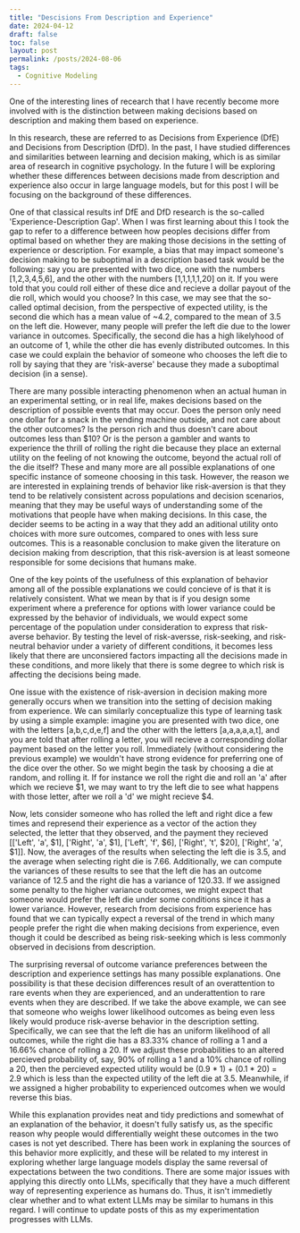```yaml
---
title: "Descisions From Description and Experience"
date: 2024-04-12
draft: false
toc: false
layout: post
permalink: /posts/2024-08-06
tags:
  - Cognitive Modeling 
---
```


One of the interesting lines of recearch that I have recently become more involved with is the distinction between making decisions based on description and making them based on experience. 

In this research, these are referred to as Decisions from Experience (DfE) and Decisions from Description (DfD). In the past, I have studied differences and similarities between learning and decision making, which is as similar area of research in cognitive psychology. In the future I will be exploring whether these differences between decisions made from description and experience also occur in large language models, but for this post I will be focusing on the background of these differences. 

One of that classical results inf DfE and DfD research is the so-called 'Experience-Description Gap'. When I was first learning about this I took the gap to refer to a difference between how peoples decisions differ from optimal based on whether they are making those decisions in the setting of experience or description. For example, a bias that may impact someone's decision making to be suboptimal in a description based task would be the following: say you are presented with two dice, one with the numbers [1,2,3,4,5,6], and the other with the numbers [1,1,1,1,1,20] on it. If you were told that you could roll either of these dice and recieve a dollar payout of the die roll, which would you choose? In this case, we may see that the so-called optimal decision, from the perspective of expected utility, is the second die which has a mean value of ~4.2, compared to the mean of 3.5 on the left die. However, many people will prefer the left die due to the lower variance in outcomes. Specifically, the second die has a high likelyhood of an outcome of 1, while the other die has evenly distributed outcomes. In this case we could explain the behavior of someone who chooses the left die to roll by saying that they are 'risk-averse' because they made a suboptimal decision (in a sense). 

There are many possible interacting phenomenon when an actual human in an experimental setting, or in real life, makes decisions based on the description of possible events that may occur. Does the person only need one dollar for a snack in the vending machine outside, and not care about the other outcomes? Is the person rich and thus doesn't care about outcomes less than $10? Or is the person a gambler and wants to experience the thrill of rolling the right die because they place an external utility on the feeling of not knowing the outcome, beyond the actual roll of the die itself? These and many more are all possible explanations of one specific instance of someone choosing in this task. However, the reason we are interested in explaining trends of behavior like risk-aversion is that they tend to be relatively consistent across populations and decision scenarios, meaning that they may be useful ways of understanding some of the motivations that people have when making decisions. In this case, the decider seems to be acting in a way that they add an aditional utility onto choices with more sure outcomes, compared to ones with less sure outcomes. This is a reasonable conclusion to make given the literature on decision making from description, that this risk-aversion is at least someone responsible for some decisions that humans make. 

One of the key points of the usefulness of this explanation of behavior among all of the possible explanations we could concieve of is that it is relatively consistent. What we mean by that is if you design some experiment where a preference for options with lower variance could be expressed by the behavior of individuals, we would expect some percentage of the population under consideration to express that risk-averse behavior. By testing the level of risk-aversse, risk-seeking, and risk-neutral behavior under a variety of different conditions, it becomes less likely that there are unconsiered factors impacting all the decisions made in these conditions, and more likely that there is some degree to which risk is affecting the decisions being made. 

One issue with the existence of risk-aversion in decision making more generally occurs when we transition into the setting of decision making from experience. We can similarly conceptualize this type of learning task by using a simple example: imagine you are presented with two dice, one with the letters [a,b,c,d,e,f] and the other with the letters [a,a,a,a,a,t], and you are told that after rolling a letter, you will recieve a corresponding dollar payment based on the letter you roll. Immediately (without considering the previous example) we wouldn't have strong evidence for preferring one of the dice over the other. So we might begin the task by choosing a die at random, and rolling it. If for instance we roll the right die and roll an 'a' after which we recieve $1, we may want to try the left die to see what happens with those letter, after we roll a 'd' we might recieve $4. 

Now, lets consider someone who has rolled the left and right dice a few times and represend their experience as a vector of the action they selected, the letter that they observed, and the payment they recieved [['Left', 'a', $1], ['Right', 'a', $1], ['Left', 'f', $6], ['Right', 't', $20], ['Right', 'a', $1]]. Now, the averages of the results when selecting the left die is 3.5, and the average when selecting right die is 7.66. Additionally, we can compute the variances of these results to see that the left die has an outcome variance of 12.5 and the right die has a variance of 120.33. If we assigned some penalty to the higher variance outcomes, we might expect that someone would prefer the left die under some conditions since it has a lower variance. However, research from decisions from experience has found that we can typically expect a reversal of the trend in which many people prefer the right die when making decisions from experience, even though it could be described as being risk-seeking which is less commonly observed in decisions from description. 

The surprising reversal of outcome variance preferences between the description and experience settings has many possible explanations. One possibility is that these decision differences result of an overattention to rare events when they are experienced, and an underattention to rare events when they are described. If we take the above example, we can see that someone who weighs lower likelihood outcomes as being even less likely would produce risk-averse behavior in the description setting. Specifically, we can see that the left die has an uniform likelihood of all outcomes, while the right die has a 83.33% chance of rolling a 1 and a 16.66% chance of rolling a 20. If we adjust these probabilities to an altered percieved probability of, say, 90% of rolling a 1 and a 10% chance of rolling a 20, then the percieved expected utility would be (0.9 * 1) + (0.1 * 20) = 2.9 which is less than the expected utility of the left die at 3.5. Meanwhile, if we assigned a higher probability to experienced outcomes when we would reverse this bias. 

While this explanation provides neat and tidy predictions and somewhat of an explanation of the behavior, it doesn't fully satisfy us, as the specific reason why people would differentially weight these outcomes in the two cases is not yet described. There has been work in explaning the sources of this behavior more explicitly, and these will be related to my interest in exploring whether large language models display the same reversal of expectations between the two conditions. There are some major issues with applying this directly onto LLMs, specifically that they have a much different way of representing experience as humans do. Thus, it isn't immedietly clear whether and to what extent LLMs may be similar to humans in this regard. I will continue to update posts of this as my experimentation progresses with LLMs. 
